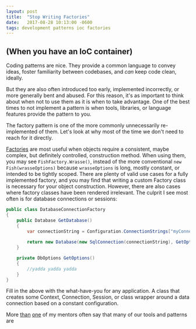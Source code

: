 ```yaml
---
layout: post
title:  "Stop Writing Factories"
date:   2017-08-28 10:13:00 -0600
tags: development patterns ioc factories
---
```


## (When you have an IoC container)

Coding patterns are nice. They provide a common language to convey ideas, foster familiarity between codebases, and _can_ keep code clean, ideally.

But they are also often introduced too early, implemented incorrectly, or more generally bent and abused. For this reason, it's as important to think about when not to use them as it is when to take advantage. One of the best times to not implement a pattern is when tools, libraries, or language features provide the pattern to you.

The factory pattern is one of the more commonly unnecessarily re-implemented of them. Let's look at why most of the time we don't need to reach for it directly. 

<!--more-->

[Factories](https://en.wikipedia.org/wiki/Factory_method_pattern) are most useful when objects require a consistent, maybe complex, but definitely controlled, construction method. When using them, you may see `FishFactory.Wrasse()`, instead of the more conventional `new Fish(wrasseOptions)` because `wrasseOptions` is long, mostly constant, or intended to be tightly scoped. There are plenty of valid use cases for a fully implemented factory, and you may find that writing a custom Factory class is necessary for your object construction. However, there are also cases where factory classes have been rendered irrelevant. The culprit I see most often is for database connections or sessions:

```c#
public class DatabaseConnectionFactory
{
    public Database GetDatabase()
    {
        var connectionString = Configuration.ConnectionStrings["myConnectionString"].ConnectionString;
        
        return new Database(new SqlConnection(connectionString), GetOptions());
    }

    private DbOptions GetOptions()
    {
        //yadda yadda yadda
    }
}
```

Fill in the above with the what-have-you for any application. A class that creates some Context, Connection, Session, or class wrapper around a data connection based on a constant configuration. 

More [than]() [one]() of my mentors often say that many of our tools and patterns are 
